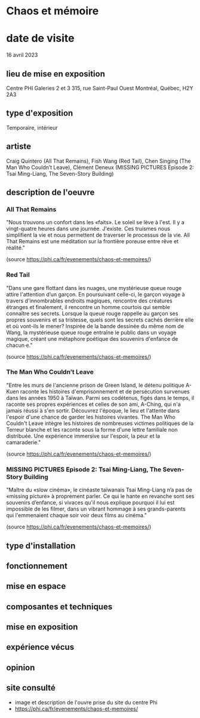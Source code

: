 # Chaos et mémoire

# date de visite 
16 avril 2023

## lieu de mise en exposition
Centre PHI
Galeries 2 et 3
315, rue Saint-Paul Ouest
Montréal, Québec, H2Y 2A3

## type d'exposition
Temporaire, intérieur

## artiste
Craig Quintero (All That Remains), Fish Wang (Red Tail), Chen Singing (The Man Who Couldn’t Leave), Clément Deneux (MISSING PICTURES Episode 2: Tsai Ming-Liang, The Seven-Story Building)

## description de l'oeuvre
### All That Remains
"Nous trouvons un confort dans les «faits». Le soleil se lève à l'est. Il y a vingt-quatre heures dans une journée. J'existe. Ces truismes nous simplifient la vie et nous permettent de traverser le processus de la vie. All That Remains est une méditation sur la frontière poreuse entre rêve et réalité."

(source https://phi.ca/fr/evenements/chaos-et-memoires/)

### Red Tail
"Dans une gare flottant dans les nuages, une mystérieuse queue rouge attire l'attention d’un garçon. En poursuivant celle-ci, le garçon voyage à travers d'innombrables endroits magiques, rencontre des créatures étranges et finalement, il rencontre un homme courtois qui semble connaître ses secrets. Lorsque la queue rouge rappelle au garçon ses propres souvenirs et sa tristesse, quels sont les secrets cachés derrière elle et où vont-ils le mener? Inspirée de la bande dessinée du même nom de Wang, la mystérieuse queue rouge entraîne le public dans un voyage magique, créant une métaphore poétique des souvenirs d'enfance de chacun·e."

(source https://phi.ca/fr/evenements/chaos-et-memoires/)


### The Man Who Couldn’t Leave
"Entre les murs de l'ancienne prison de Green Island, le détenu politique A-Kuen raconte les histoires d'emprisonnement et de persécution survenues dans les années 1950 à Taïwan. Parmi ses codétenus, figés dans le temps, il raconte ses propres expériences et celles de son ami, A-Ching, qui n'a jamais réussi à s'en sortir. Découvrez l'époque, le lieu et l'attente dans l'espoir d'une chance de garder les histoires vivantes. The Man Who Couldn't Leave intègre les histoires de nombreuses victimes politiques de la Terreur blanche et les raconte sous la forme d'une lettre familiale non distribuée. Une expérience immersive sur l'espoir, la peur et la camaraderie."

(source https://phi.ca/fr/evenements/chaos-et-memoires/)


### MISSING PICTURES Episode 2: Tsai Ming-Liang, The Seven-Story Building
"Maître du «slow cinéma», le cinéaste taïwanais Tsai Ming-Liang n’a pas de «missing picture» à proprement parler. Ce qui le hante en revanche sont ses souvenirs d’enfance, si vivaces qu'il nous explique pourquoi il lui est impossible de les filmer, dans un vibrant hommage à ses grands-parents qui l'emmenaient chaque soir voir deux films au cinéma."

(source https://phi.ca/fr/evenements/chaos-et-memoires/)

## type d'installation


## fonctionnement

## mise en espace

## composantes et techniques

## mise en exposition

## expérience vécus

## opinion

## site consulté
* image et description de l'ouvre prise du site du centre Phi
* https://phi.ca/fr/evenements/chaos-et-memoires/
